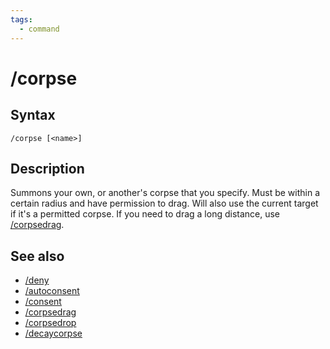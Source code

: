 ```yaml
---
tags:
  - command
---
```


# /corpse

## Syntax

<!--cmd-syntax-start-->
```eqcommand
/corpse [<name>]
```
<!--cmd-syntax-end-->

## Description

<!--cmd-desc-start-->
Summons your own, or another's corpse that you specify. Must be within a certain radius and have permission to drag. Will also use the current target if it's a permitted corpse. If you need to drag a long distance, use [/corpsedrag](cmd-corpsedrag.md).
<!--cmd-desc-end-->

## See also

- [/deny](cmd-deny.md)
- [/autoconsent](cmd-autoconsent.md)
- [/consent](cmd-consent.md)
- [/corpsedrag](cmd-corpsedrag.md)
- [/corpsedrop](cmd-corpsedrop.md)
- [/decaycorpse](cmd-decaycorpse.md)
